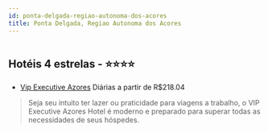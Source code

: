 ```yaml
---
id: ponta-delgada-regiao-autonoma-dos-acores
title: Ponta Delgada, Regiao Autonoma dos Acores
---
```


<center><img src="https://novo-hu.s3.amazonaws.com/reservas/ota/prod/hotel/2126/vip-executive-azores-001_20190318185739.jpg" alt="" /></center>


## Hotéis 4 estrelas - ⭐️⭐️⭐️⭐️

-    [Vip Executive Azores](https://www.hurb.com/hoteis/ponta-delgada/vip-executive-azores-OMN-2495?cmp=18055) Diárias a partir de R$218.04
   > Seja seu intuito ter lazer ou praticidade para viagens a trabalho, o  VIP Executive Azores Hotel é moderno e preparado para superar todas as necessidades de seus hóspedes.
